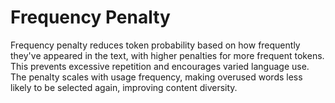 # Frequency Penalty

Frequency penalty reduces token probability based on how frequently they've appeared in the text, with higher penalties for more frequent tokens. This prevents excessive repetition and encourages varied language use. The penalty scales with usage frequency, making overused words less likely to be selected again, improving content diversity.